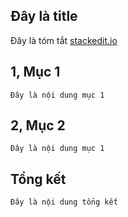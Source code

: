 ## Đây là title

Đây là tóm tắt
[stackedit.io](stackedit.io)

## 1, Mục 1

	Đây là nội dung mục 1

## 2, Mục 2

	Đây là nội dung mục 1

## Tổng kết

	Đây là nội dung tổng kết
